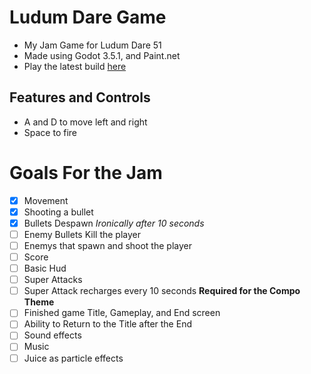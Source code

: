 
# Ludum Dare Game
- My Jam Game for Ludum Dare 51
- Made using Godot 3.5.1, and Paint.net
- Play the latest build [here]()

## Features and Controls
- A and D to move left and right
- Space to fire

# Goals For the Jam

- [X] Movement
- [X] Shooting a bullet
- [X] Bullets Despawn *Ironically after 10 seconds*
- [ ] Enemy Bullets Kill the player
- [ ] Enemys that spawn and shoot the player
- [ ] Score
- [ ] Basic Hud
- [ ] Super Attacks
- [ ] Super Attack recharges every 10 seconds **Required for the Compo Theme**
- [ ] Finished game Title, Gameplay, and End screen
- [ ] Ability to Return to the Title after the End
- [ ] Sound effects
- [ ] Music
- [ ] Juice as particle effects